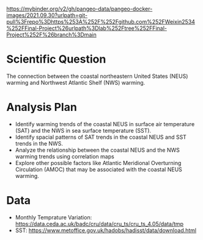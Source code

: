 <linkk>https://mybinder.org/v2/gh/pangeo-data/pangeo-docker-images/2021.09.30?urlpath=git-pull%3Frepo%3Dhttps%253A%252F%252Fgithub.com%252FWeixin2534%252FFinal-Project%26urlpath%3Dlab%252Ftree%252FFinal-Project%252F%26branch%3Dmain
# Scientific Question

The connection between the coastal northeastern United States (NEUS) warming and Northwest Atlantic Shelf (NWS) warming.

# Analysis Plan

- Identify warming trends of the coastal NEUS in surface air temperature (SAT) and the NWS in sea surface temperature (SST).
- Identify spacial patterns of SAT trends in the coastal NEUS and SST trends in the NWS.
- Analyze the relationship between the coastal NEUS and the NWS warming trends using correlation maps
- Explore other possible factors like Atlantic Meridional Overturning Circulation (AMOC) that may be associated with the coastal NEUS warming.

# Data

- Monthly Temprature Variation: https://data.ceda.ac.uk/badc/cru/data/cru_ts/cru_ts_4.05/data/tmp
- SST: https://www.metoffice.gov.uk/hadobs/hadisst/data/download.html
